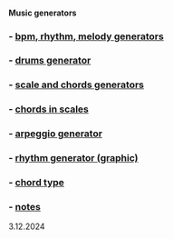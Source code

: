 #### Music generators
### - [bpm, rhythm, melody generators](https://y-bears.github.io/music-quokka/bpm-rhythm-melody.html)
### - [drums generator](https://y-bears.github.io/music-quokka/drums.html)
### - [scale and chords generators](https://y-bears.github.io/music-quokka/scale-chords.html)
### - [chords in scales](https://y-bears.github.io/music-quokka/ch-in-scale.html)
### - [arpeggio generator](https://y-bears.github.io/music-quokka/arp.html)
### - [rhythm generator (graphic)](https://y-bears.github.io/music-quokka/rhythm-boxes.html)
### - [chord type](https://y-bears.github.io/music-quokka/chorder.html)
### - [notes](https://y-bears.github.io/music-quokka/random-note.html)


3.12.2024 
